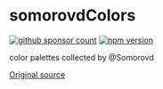 # somorovdColors

[![github sponsor count](https://img.shields.io/github/sponsors/meodai)](https://github.com/sponsors/meodai)
[![npm version](https://img.shields.io/npm/v/somorovdcolors.svg)](https://www.npmjs.com/package/somorovdcolors)

color palettes collected by @Somorovd

[Original source](https://github.com/Somorovd/GenArt_Public/blob/main/palettes.json)



